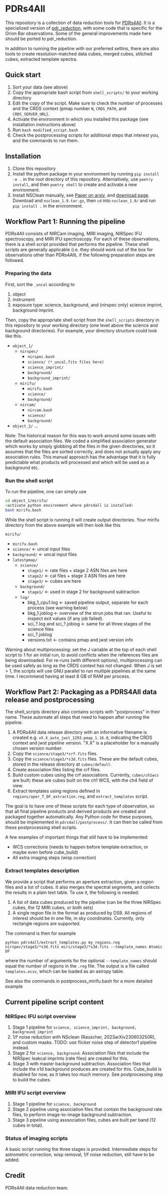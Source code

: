 # PDRs4All

This repository is a collection of data reduction tools for
[PDRs4All](https://pdrs4all.org). It is a specialized version of
[pdr_reduction](https://github.com/drvdputt/jwst-pdr-reduction), with some code
that is specific for the Orion Bar observations. Some of the general
improvements made here should be ported to pdr_reduction.

In addition to running the pipeline with our preferred settins, there are also
tools to create resolution-matched data cubes, merged cubes, stitched cubes,
extracted template spectra.

## Quick start

1. Sort your data (see above)
2. Copy the appropriate bash script from `shell_scripts/` to your working
   directory
3. Edit the copy of the script. Make sure to check the number of processes and
   the CRDS context (pmap number `N`, `CRDS_PATH`, and `CRDS_SERVER_URL`).
4. Activate the environment in which you installed this package (see
   installation instructions above)
5. Run `bash modified_script.bash`
6. Check the postprocessing scripts for additional steps that interest you, and
   the commands to run them.

## Installation

1. Clone this repository
2. Install the python package in your environment by running `pip install -e .`
   in the root directory of this repository. Alternatively, use `poetry
   install`, and then `poetry shell` to create and activate a new environment.
3. Install NSClean manually, see [Paper on
   arxiv](https://arxiv.org/abs/2306.03250), and [download
   page](https://webb.nasa.gov/content/forScientists/publications.html).
   Download and `nsclean_1.9.tar.gz`, then `cd` into `nsclean_1.9/` and run `pip
   install .` in the environment.

## Workflow Part 1: Running the pipeline

PDRs4All consists of NIRCam imaging, MIRI imaging, NIRSpec IFU spectroscopy, and
MIRI IFU spectroscopy. For each of these observations, there is a shell script
provided that performs the pipeline. These shell scripts are generally
applicable (i.e. they should work out of the box for observations other than
PDRs4All), if the following preparation steps are followed.

### Preparing the data

First, sort the `_uncal` according to
1. object
2. instrument
3. exposure type: science, background, and (nirspec only) science imprint,
   background imprint.

Then, copy the appropriate shell script from the `shell_scripts` directory in
this repository to your working directory (one level above the science and
background directories). For example, your directory structure could look like
this.

- `object_1/`
  + `nirspec/`
    - `nirspec.bash`
    - `science/ (*_uncal.fits files here)`
    - `science_imprint/`
    - `background/`
    - `background_imprint/`
  + `mirifu/`
    - `mirifu.bash`
    - `science/`
    - `background/`
  + `nircam/`
    - `nircam.bash`
    - `science/`
    - `background/`
- `object_2/`
  ...


Note: The historical reason for this was to work around some issues with the
default association files. We coded a simplified association generator which
works by simply globbing all the files in the given directories, so it assumes
that the files are sorted correctly, and does not actually apply any association
rules. This manual approach has the advantage that it is fully predictable what
products will processed and which will be used as a background etc.

### Run the shell script

To run the pipeline, one can simply use
```bash
cd object_1/mirifu/
<activate python environment where pdrs4all is installed>
bash mirifu.bash
```

While the shell script is running it will create output directories. Your mirifu
directory from the above example will then look like this

`mirifu/`
 - `mirifu.bash`
 - `science/` <- uncal input files
 - `background/` <- uncal input files
 - `latestpmap/`
   + `science/`
     - `stage1/` <- rate files + stage 2 ASN files are here
     - `stage2/` <- cal files + stage 3 ASN files are here
     - `stage3/` <- cubes are here
   + `background/`
     - `stage1/` <- used in stage 2 for background subtraction
   + `log/`
     - bkg\_1\_cpu1.log <- saved pipeline output, separate for each process (see warning below)
     - bkg\_1.joblog <- overview of the strun jobs that ran. Useful to inspect exit values (if any job failed).
     - sci\_?.log and sci\_?.joblog <- same for all three stages of the science files
     - sci\_?.joblog
     - versions.txt <- contains pmap and jwst version info

Warning about multiprocessing: set the J variable at the top of each shell
script to 1 for an initial run, to avoid conflicts when the references files are
being downloaded. For re-runs (with different options), multiprocessing can be
used safely as long as the CRDS context has not changed. When J is set > 1, the
scripts will use GNU parallel to run multiple pipelines at the same time. I
recommend having at least 8 GB of RAM per process.

## Workflow Part 2: Packaging as a PDRS4All data release and postprocessing

The shell\_scripts directory also contains scripts with "postprocess" in their
name. These automate all steps that need to happen after running the pipeline.

1. A PDRs4All data release directory with an informative filename is created
   e.g. `vX.X_auto_jwst_1293.pmap_1.16.0`, indicating the CRDS context and jwst
   pipeline version. "X.X" is a placeholder for a manually chosen version
   number.
2. Copy the `science/stage3/*crf.fits` files. 
3. Copy the `science/stage3/*s3d.fits` files. These are the default cubes,
   stored in the release directory at `cubes/default`.
4. Create association files listing the crf files.
5. Build custom cubes using the crf associations. Currently, `cubes/ch1wcs` are
   built; these are cubes built on the ch1 WCS, with the ch4 field of view.
6. Extract templates using regions defined in `regions/aper_T_DF_extraction.reg`, and `extract_templates` script.

The goal is to have one of these scripts for each type of observation, so that
all final pipeline products and derived products are created and packaged
together automatically. Any Python code for these purposes, should be
implemented in `pdrs4all/postprocess/`. It can then be called from these
postprocessing shell scripts.

A few examples of important things that still have to be implemented:
- WCS corrections (needs to happen before template extraction, or maybe even
  before cube\_build)
- All extra imaging steps (wisp correction)

### Extract templates description

We provide a script that performs an aperture extraction, given a region files
and a list of cubes. It also merges the spectral segments, and collects the
results in a plain text table. To use it, the following is needed:
1. A list of data cubes produced by the pipeline (can be the three NIRSpec
   cubes, the 12 MIRI cubes, or both sets)
2. A single region file in the format as produced by DS9. All regions of
   interest should be in one file, in sky coordinates. Currently, only rectangle
   regions are supported.

The command is then for example

```
python pdrs4all/extract_templates.py my_regions.reg nirspec/stage3/*s3d.fits miri/stage3/*s3d.fits --template_names Atomic DF
```

where the number of arguments for the optional `--template_names` should equal
the number of regions in the `.reg` file. The output is a file called
`templates.ecsv`, which can be loaded as an astropy table.

See also the commands in postprocess\_mirifu.bash for a more detailed example

## Current pipeline script content

### NIRSpec IFU script overview

1. Stage 1 pipeline for `science, science_imprint, background,
   background_imprint`
2. 1/f noise reduction with NSclean (Rauscher, 2023arXiv230603250R), and custom
   masks. TODO: use flicker noise step of detector1 pipeline instead.
3. Stage 2 for `science, background`. Association files that include the NIRSpec
   leakcal imprints (rate files) are created for this.
4. Stage 3 with master background subtraction. Association files that include
   the x1d background produces are created for this. Cube_build is disabled for
   now, as it takes too much memory. See postprocessing step to build the cubes.

### MIRI IFU script overview

1. Stage 1 pipeline for `science, background`
2. Stage 2 pipeline using association files that contain the background rate
   files, to perform image-to-image background subtraction.
3. Stage 3 pipeline using asssociation files, cubes are built per band (12 cubes
   in total).

### Status of imaging scripts

A basic script running the three stages is provided. Intermediate steps for
astrometric correction, wisp removal, 1/f noise reduction, still have to be
added.

## Credit

PDRs4All data reduction team.
